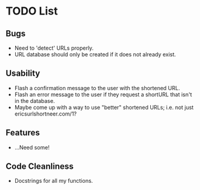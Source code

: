TODO List
=========

Bugs
----
* Need to 'detect' URLs properly.
* URL database should only be created if it does not already exist.

Usability
---------
* Flash a confirmation message to the user with the shortened URL.
* Flash an error message to the user if they request a shortURL that isn't in the database.
* Maybe come up with a way to use "better" shortened URLs; i.e. not just ericsurlshortneer.com/1?

Features
--------
* ...Need some!

Code Cleanliness
----------------
* Docstrings for all my functions.

